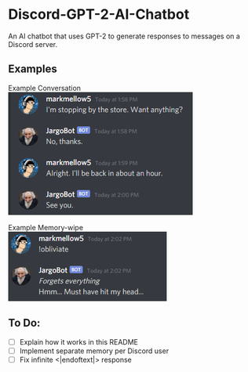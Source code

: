 # Discord-GPT-2-AI-Chatbot
An AI chatbot that uses GPT-2 to generate responses to messages on a Discord server.

## Examples
Example Conversation  
![Example Conversation|20%](example_conversation.png)  

Example Memory-wipe  
![Example Memory Wipe|20%](example_obliviate.png)

## To Do:
- [ ] Explain how it works in this README
- [ ] Implement separate memory per Discord user
- [ ] Fix infinite <|endoftext|> response 
